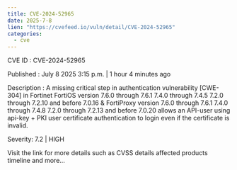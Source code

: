 ```yaml
---
title: CVE-2024-52965
date: 2025-7-8
lien: "https://cvefeed.io/vuln/detail/CVE-2024-52965"
categories:
  - cve
---
```


CVE ID : CVE-2024-52965

Published :  July 8
2025
3:15 p.m. | 1 hour
4 minutes ago

Description : A missing critical step in authentication vulnerability [CWE-304] in Fortinet FortiOS version 7.6.0 through 7.6.1
7.4.0 through 7.4.5
7.2.0 through 7.2.10
and before 7.0.16 & FortiProxy version 7.6.0 through 7.6.1
7.4.0 through 7.4.8
7.2.0 through 7.2.13 and before 7.0.20 allows an API-user using api-key + PKI user certificate authentication to login even if the certificate is invalid.

Severity: 7.2 | HIGH

Visit the link for more details
such as CVSS details
affected products
timeline
and more...
